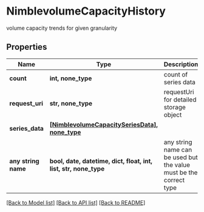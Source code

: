 # NimblevolumeCapacityHistory

volume capacity trends for given granularity

## Properties
Name | Type | Description | Notes
------------ | ------------- | ------------- | -------------
**count** | **int, none_type** | count of series data | [optional] 
**request_uri** | **str, none_type** | requestUri for detailed storage object | [optional] 
**series_data** | [**[NimblevolumeCapacitySeriesData], none_type**](NimblevolumeCapacitySeriesData.md) |  | [optional] 
**any string name** | **bool, date, datetime, dict, float, int, list, str, none_type** | any string name can be used but the value must be the correct type | [optional]

[[Back to Model list]](../README.md#documentation-for-models) [[Back to API list]](../README.md#documentation-for-api-endpoints) [[Back to README]](../README.md)


